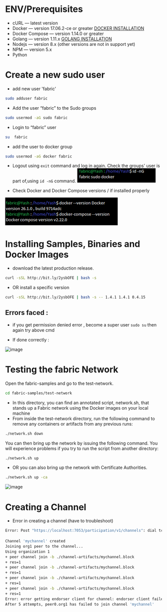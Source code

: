 # ENV/Prerequisites
- cURL — latest version
- Docker — version 17.06.2-ce or greater [DOCKER INSTALLATION](https://github.com/KRIISHSHARMA/DOCKER)
- Docker Compose — version 1.14.0 or greater
- Golang — version 1.11.x [GOLANG INSTALLATION](https://github.com/KRIISHSHARMA/go-installation)
- Nodejs — version 8.x (other versions are not in support yet)
- NPM — version 5.x
- Python 


# Create a new sudo user

- add new user 'fabric'
``` sh
sudo adduser fabric
```
- Add the user “fabric” to the Sudo groups
``` sh
sudo usermod -aG sudo fabric
```
- Login to “fabric” user
``` sh
su  fabric
```

- add the user to docker group
``` sh
sudo usermod -aG docker fabric
```

- Logout using `exit` command and log in again. Check the groups' user is part of,using `id -nG` command.
![image](Capture-1.PNG)

- Check Docker and Docker Compose versions / if installed properly
  
![image](Capture-2.PNG)

# Installing Samples, Binaries and Docker Images

- download the latest production release.
  
``` sh
curl -sSL http://bit.ly/2ysbOFE | bash -s
```

- OR install a specific version
``` sh
curl -sSL http://bit.ly/2ysbOFE | bash -s -- 1.4.1 1.4.1 0.4.15
```

## Errors faced : 
- if you get permission denied error , become a super user `sudo su` then again try above cmd

- If done correctly :

![image](https://github.com/KRIISHSHARMA/hyperledger-fabric-installation/assets/86760658/a5d87571-b4ff-4e94-8484-d17463dda684)

# Testing the fabric Network

Open the fabric-samples and go to the test-network.
``` sh
cd fabric-samples/test-network
```
- In this directory, you can find an annotated script, network.sh, that stands up a Fabric network using the Docker images on your local machine
- From inside the test-network directory, run the following command to remove any containers or artifacts from any previous runs:
``` sh
./network.sh down
```
You can then bring up the network by issuing the following command. You will experience problems if you try to run the script from another directory:
``` sh
./network.sh up
```
- OR you can also bring up the network with Certificate Authorities.
``` sh
./network.sh up -ca
```

![image](https://github.com/KRIISHSHARMA/hyperledger-fabric-installation/assets/86760658/5d2797cf-4d68-4b02-9b1d-91ec4d11cac6)

# Creating a Channel 
- Error in creating a channel (have to troubleshoot)
``` sh
Error: Post "https://localhost:7053/participation/v1/channels": dial tcp 127.0.0.1:7053: connect: connection refused

Channel 'mychannel' created
Joining org1 peer to the channel...
Using organization 1
+ peer channel join -b ./channel-artifacts/mychannel.block
+ res=1
+ peer channel join -b ./channel-artifacts/mychannel.block
+ res=1
+ peer channel join -b ./channel-artifacts/mychannel.block
+ res=1
+ peer channel join -b ./channel-artifacts/mychannel.block
+ res=1
Error: error getting endorser client for channel: endorser client failed to connect to localhost:7051: failed to create new connection: connection error: desc = "transport: error while dialing: dial tcp 127.0.0.1:7051: connect: connection refused"
After 5 attempts, peer0.org1 has failed to join channel 'mychannel' 
```
